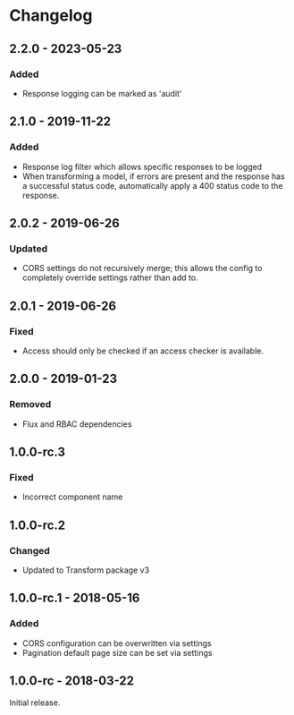 Changelog
=========

## 2.2.0 - 2023-05-23
### Added
- Response logging can be marked as 'audit'

## 2.1.0 - 2019-11-22
### Added
- Response log filter which allows specific responses to be logged
- When transforming a model, if errors are present and the response has a successful status code, automatically apply a 400 status code to the response.

## 2.0.2 - 2019-06-26
### Updated
- CORS settings do not recursively merge; this allows the config to completely override settings rather than add to.

## 2.0.1 - 2019-06-26
### Fixed
- Access should only be checked if an access checker is available.

## 2.0.0 - 2019-01-23
### Removed
- Flux and RBAC dependencies

## 1.0.0-rc.3
### Fixed
- Incorrect component name

## 1.0.0-rc.2
### Changed
- Updated to Transform package v3

## 1.0.0-rc.1 - 2018-05-16
### Added
- CORS configuration can be overwritten via settings
- Pagination default page size can be set via settings

## 1.0.0-rc - 2018-03-22
Initial release.